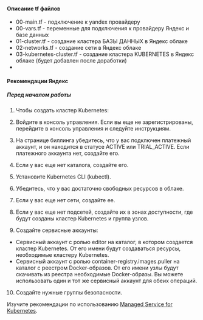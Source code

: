 #### Описание tf файлов
- 00-main.tf - подключение к yandex провайдеру
- 00-vars.tf - переменные для подключения к провайдеру Яндекс и базе данных
- 01-cluster.tf - создание кластера БАЗЫ ДАННЫХ в Яндекс облаке
- 02-networks.tf - создание сети в Яндекс облаке
- 03-kubernetes-cluster.tf - создание кластера KUBERNETES в Яндекс облаке (будет добавлен после доработки)
- 
#### Рекомендации Яндекс
##### Перед началом работы
1. Чтобы создать кластер Kubernetes:

2. Войдите в консоль управления. Если вы еще не зарегистрированы, перейдите в консоль управления и следуйте инструкциям.

3. На странице биллинга убедитесь, что у вас подключен платежный аккаунт, и он находится в статусе ACTIVE или TRIAL_ACTIVE. Если платежного аккаунта нет, создайте его.

4. Если у вас еще нет каталога, создайте его.

5. Установите Kubernetes CLI (kubectl).

6. Убедитесь, что у вас достаточно свободных ресурсов в облаке.

7. Если у вас еще нет сети, создайте ее.

8. Если у вас еще нет подсетей, создайте их в зонах доступности, где будут созданы кластер Kubernetes и группа узлов.

9. Создайте сервисные аккаунты:

+ Сервисный аккаунт с ролью editor на каталог, в котором создается кластер Kubernetes. От его имени будут создаваться ресурсы, необходимые кластеру Kubernetes.
+ Сервисный аккаунт с ролью container-registry.images.puller на каталог с реестром Docker-образов. От его имени узлы будут скачивать из реестра необходимые Docker-образы.
Вы можете использовать один и тот же сервисный аккаунт для обеих операций.

10. Создайте нужные группы безопасности.

Изучите рекомендации по использованию [Managed Service for Kubernetes](https://cloud.yandex.ru/docs/managed-kubernetes/concepts/usage-recommendations).
